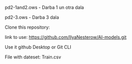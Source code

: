 pd2-1and2.ows - Darba 1 un otra dala

pd2-3.ows - Darba 3 dala

Clone this repository:

link to use: https://github.com/IlyaNesterow/AI-models.git

Use it github Desktop or Git CLI

File with dateset: Train.csv
